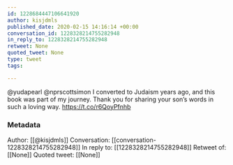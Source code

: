 ```yaml
---
id: 1228684447106641920
author: kisjdmls
published_date: 2020-02-15 14:16:14 +00:00
conversation_id: 1228328214755282948
in_reply_to: 1228328214755282948
retweet: None
quoted_tweet: None
type: tweet
tags:

---
```


@yudapearl @nprscottsimon I converted to Judaism years ago, and this book was part of my journey. Thank you for sharing your son’s words in such a loving way. https://t.co/r6QoyPfnhb

### Metadata

Author: [[@kisjdmls]]
Conversation: [[conversation-1228328214755282948]]
In reply to: [[1228328214755282948]]
Retweet of: [[None]]
Quoted tweet: [[None]]
